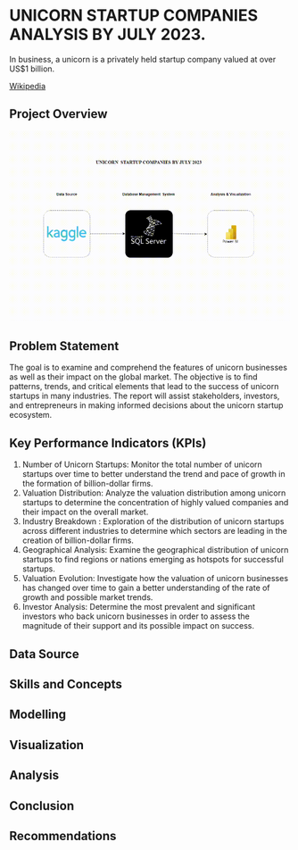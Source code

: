 # UNICORN STARTUP COMPANIES ANALYSIS BY JULY 2023.

In business, a unicorn is a privately held startup company valued at over US$1 billion. 

[Wikipedia](https://en.wikipedia.org/wiki/Unicorn_(finance))

## Project Overview

![Project Overview](Unicorn_startup_companies.gif)

## Problem Statement
The goal is to examine and comprehend the features of unicorn businesses as well as their impact on the global market. The objective is to find patterns, trends, and critical elements that lead to the success of unicorn startups in many industries. The report will assist stakeholders, investors, and entrepreneurs in making informed decisions about the unicorn startup ecosystem.

## Key Performance Indicators (KPIs)
1. Number of Unicorn Startups: Monitor the total number of unicorn startups over time to better understand the trend and pace of growth in the formation of billion-dollar firms.
2. Valuation Distribution: Analyze the valuation distribution among unicorn startups to determine the concentration of highly valued companies and their impact on the overall market.
3. Industry Breakdown : Exploration of the distribution of unicorn startups across different industries to determine which sectors are leading in the creation of billion-dollar firms.
4. Geographical Analysis: Examine the geographical distribution of unicorn startups to find regions or nations emerging as hotspots for successful startups.
5. Valuation Evolution: Investigate how the valuation of unicorn businesses has changed over time to gain a better understanding of the rate of growth and possible market trends.
6. Investor Analysis: Determine the most prevalent and significant investors who back unicorn businesses in order to assess the magnitude of their support and its possible impact on success.

## Data Source

## Skills and Concepts
## Modelling

## Visualization
## Analysis
## Conclusion
## Recommendations
